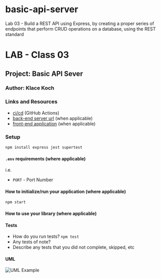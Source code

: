 # basic-api-server
Lab 03 - Build a REST API using Express, by creating a proper series of endpoints that perform CRUD operations on a database, using the REST standard


# LAB - Class 03

## Project: Basic API Sever

### Author: Klace Koch

### Links and Resources

- [ci/cd](http://xyz.com) (GitHub Actions)
- [back-end server url](http://xyz.com) (when applicable)
- [front-end application](http://xyz.com) (when applicable)

### Setup

``npm install express jest supertest``

#### `.env` requirements (where applicable)

i.e.

- `PORT` - Port Number

#### How to initialize/run your application (where applicable)

``npm start``

#### How to use your library (where applicable)

#### Tests

- How do you run tests?
``npm test``
- Any tests of note?
- Describe any tests that you did not complete, skipped, etc

#### UML

![UML Example](./reference/uml-1.png)